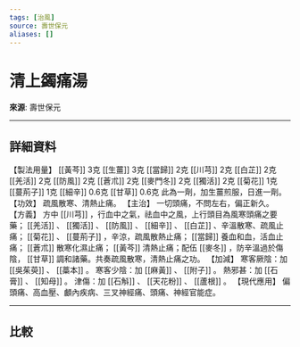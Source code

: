 ```yaml
---
tags: [治風]
source: 壽世保元
aliases: []
---
```


# 清上蠲痛湯

**來源**: 壽世保元  

---

## 詳細資料
【製法用量】 [[黃芩]] 3克 [[生薑]] 3克 [[當歸]] 2克 [[川芎]] 2克 [[白芷]] 2克 [[羌活]] 2克 [[防風]] 2克 [[蒼朮]] 2克 [[麥門冬]] 2克 [[獨活]] 2克 [[菊花]] 1克 [[蔓荊子]] 1克 [[細辛]] 0.6克 [[甘草]] 0.6克
此為一劑，加生薑煎服，日進一劑。
【功效】
疏風散寒、清熱止痛。
【主治】
一切頭痛，不問左右，偏正新久。
【方義】
方中 [[川芎]] ，行血中之氣，祛血中之風，上行頭目為風寒頭痛之要藥； [[羌活]] 、 [[獨活]] 、 [[防風]] 、 [[細辛]] 、 [[白芷]] 、辛溫散寒、疏風止痛； [[菊花]] 、 [[蔓荊子]] ，辛涼，疏風散熱止痛； [[當歸]] 養血和血，活血止痛； [[蒼朮]] 散寒化濕止痛； [[黃芩]] 清熱止痛；配伍 [[麥冬]] ，防辛溫過於傷陰， [[甘草]] 調和諸藥。共奏疏風散寒，清熱止痛之功。
【加減】
寒客厥陰：加 [[吳茱萸]] 、 [[藁本]] 。
寒客少陰：加 [[麻黃]] 、 [[附子]] 。
熱邪甚：加 [[石膏]] 、 [[知母]] 。
津傷：加 [[石斛]] 、 [[天花粉]] 、 [[蘆根]] 。
【現代應用】
偏頭痛、高血壓、顱內疾病、三叉神經痛、頭痛、神經官能症。

---

## 比較
